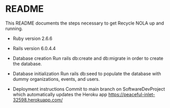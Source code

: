 # README

This README documents the steps necessary to get Recycle NOLA up and running.

* Ruby version
2.6.6

* Rails version
6.0.4.4

* Database creation
Run rails db:create and db:migrate in order to create the database.

* Database initialization
Run rails db:seed to populate the database with dummy organizations, events, and users.

* Deployment instructions
Commit to main branch on SoftwareDevProject which automatically updates the Heroku app https://peaceful-inlet-32598.herokuapp.com/
